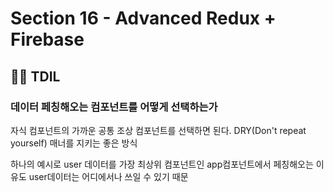 # Section 16 - Advanced Redux + Firebase

## :raising_hand_man: TDIL

### 데이터 페칭해오는 컴포넌트를 어떻게 선택하는가

자식 컴포넌트의 가까운 공통 조상 컴포넌트를 선택하면 된다. DRY(Don't repeat yourself) 매너를 지키는 좋은 방식

하나의 예시로 user 데이터를 가장 최상위 컴포넌트인 app컴포넌트에서 페칭해오는 이유도 user데이터는 어디에서나 쓰일 수 있기 때문

